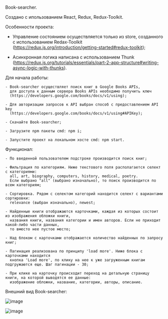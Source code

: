 Book-searcher.

Cоздано с ипользованием React, Redux, Redux-Toolkit.

Особенности проекта:

  - Управление состоянием осуществляется только из store, 
    созданного с использованием Redax-Toolkit
    (https://redux.js.org/introduction/getting-started#redux-toolkit);
    
  - Асинхронная логика написана с использованием Thunk
    (https://redux.js.org/tutorials/essentials/part-2-app-structure#writing-async-logic-with-thunks).
    

Для начала работы:

    - Book-searcher осуществляет поиск книг в Google Books APIs,
      для доступа к данным сервера Books APIs необхдимо получить ключ
      (https://developers.google.com/books/docs/v1/using);
    
    - Для авторизации запросов к API выбран способ с предоставлением API key 
      (https://developers.google.com/books/docs/v1/using#APIKey);
        
    - Скачайте Book-searcher;
    
    - Загрузите npm пакеты cmd: npm i;
    
    - Запустите проект на локальном хосте cmd: npm start.

Функционал:
    
    - По введенной пользователем подстроке производится поиск книг;
    
    - Фильтрация по категориям. Ниже текстового поля располагается селект с категориями: 
      all, art, biography, computers, history, medical, poetry. 
      Если выбрано "all" (выбрано изначально), то поиск производится по всем категориям;
    
    - Сортировка. Рядом с селектом категорий находится селект с вариантами сортировки: 
      relevance (выбран изначально), newest;
    
    - Найденные книги отображаются карточками, каждая из которых состоит из изображения обложки книги, 
      названия книги, названия категории и имен авторов. Если не приходит какой-либо части данных, 
      то вместо нее пустое место;
    
    - Над блоком с карточками отображается количество найденных по запросу книг;
    
    - Пагинация реализована по принципу 'load more'. Ниже блока с карточками находится 
      кнопка 'Load more', по клику на нее к уже загруженным книгам подгружаются еще. Шаг пагинации - 30;
    
    - При клике на карточку происходит переход на детальную страницу книги, на которой выводятся ее данные: 
      изображение обложки, название, категории, авторы, описание.

Внешний вид Book-searcher:

![image](https://user-images.githubusercontent.com/105805998/177385566-153fb789-7476-4621-bff4-b881fa189f8c.png)


![image](https://user-images.githubusercontent.com/105805998/177385663-daa0036f-01ee-4953-a7e2-04c6863f9ce9.png)
